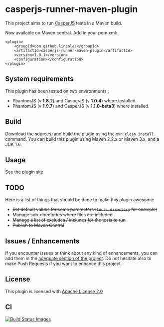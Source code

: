 casperjs-runner-maven-plugin
============================

This project aims to run [CasperJS](http://casperjs.org/) tests in a Maven build.

Now available on Maven central.
Add in your pom.xml:

```
<plugin>
    <groupId>com.github.linsolas</groupId>
    <artifactId>casperjs-runner-maven-plugin</artifactId>
    <version>1.0.1</version>
    <configuration></configuration>
</plugin>
```

## System requirements

This plugin has been tested on two environments :
- PhantomJS (v **1.8.2**) and CasperJS (v **1.0.4**) where installed.
- PhantomJS (v **1.9.7**) and CasperJS (v **1.1.0-beta3**) where installed.


## Build

Download the sources, and build the plugin using the ```mvn clean install``` command. You can build this plugin using Maven 2.2.x or Maven 3.x, and a JDK 1.6.

## Usage

See the [plugin site](http://linsolas.github.io/casperjs-runner-maven-plugin/)


## TODO

Here is a list of things that should be done to make this plugin awesome:

- ~~Set default values for some parameters (```tests.directory``` for example)~~
- ~~Manage sub-directories where files are included~~
- ~~Manage a list of excludes / includes for the tests to run~~
- ~~Publish to Maven Central~~

## Issues / Enhancements

If you encounter issues or think about any kind of enhancements, you can add them in the [adequate section of the project](https://github.com/linsolas/casperjs-runner-maven-plugin/issues). Do not hesitate also to make Push Requests if you want to enhance this project.

## License

This plugin is licensed with [Apache License 2.0](http://www.apache.org/licenses/LICENSE-2.0)

## CI
[![Build Status Images](https://travis-ci.org/burgacl/casperjs-runner-maven-plugin.svg)](https://travis-ci.org/burgacl/casperjs-runner-maven-plugin)

